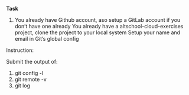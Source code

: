 **Task**

1. You already have Github account, aso setup a GitLab account if you don’t have one already
You already have a altschool-cloud-exercises project, clone the project to your local system
Setup your name and email in Git’s global config

Instruction:

Submit the output of:
1. git config -l
2. git remote -v
3. git log